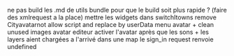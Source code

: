 ne pas build les .md de utils bundle pour que le build soit plus rapide ? (faire des xmlrequest a la place)
mettre les widgets dans switchItowns
remove Cityavatarnot allow script and replace by userData
menu avatar + clean unused images avatar
editeur
activer l'avatar après que les sons + les layers aient chargées a l'arrivé dans une map
le sign_in request renvoie undefined